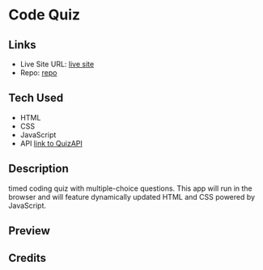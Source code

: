 # Code Quiz

## Links
- Live Site URL: [live site](https://jon-ledo.github.io/Coding-Knowledge-Quiz__QuizAPI/)
- Repo: [repo](https://github.com/Jon-Ledo/Coding-Knowledge-Quiz__QuizAPI)

## Tech Used
- HTML
- CSS
- JavaScript
- API [link to QuizAPI](https://quizapi.io/)

## Description

timed coding quiz with multiple-choice questions. 
This app will run in the browser and will feature dynamically updated HTML and CSS powered by JavaScript.

## Preview

## Credits
